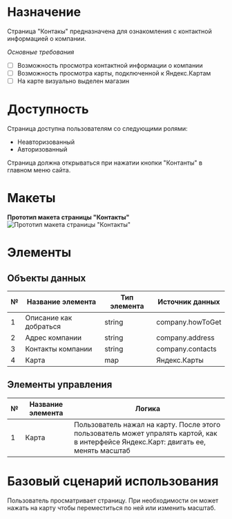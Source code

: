 # Назначение
Страница "Контакы" предназначена для ознакомления с контактной информацией о компании.

*Основные требования*
- [ ] Возможность просмотра контактной информации о компании
- [ ] Возможность просмотра карты, подключенной к Яндекс.Картам
- [ ] На карте визуально выделен магазин
# Доступность
Страница доступна пользователям со следующими ролями:
- Неавторизованный
- Авторизованный

Страница должна открываться при нажатии кнопки "Контанты" в главном меню сайта.
# Макеты
**Прототип макета страницы "Контакты"**
![Прототип макета страницы "Контакты"](https://user-images.githubusercontent.com/104724556/166254696-599c56f8-02e8-4e2c-90de-1ff3517ebb41.png)

# Элементы
## Объекты данных
| № | Название элемента | Тип элемента | Источник данных |
| ----------- | ----------- | ----------- | ----------- |
| 1 | Описание как добраться | string | company.howToGet |
| 2 | Адрес компании | string | company.address |
| 3 | Контакты компании | string | company.contacts |
| 4 | Карта | map | Яндекс.Карты |

## Элементы управления
| № | Название элемента | Логика |
| ----------- | ----------- | ----------- |
| 1 | Карта | Пользователь нажал на карту. После этого пользователь может упралять картой, как в интерфейсе Яндекс.Карт: двигать ее, менять масштаб |

# Базовый сценарий использования
Пользователь просматривает страницу. При необходимости он может нажать на карту чтобы переместиться по ней или изменить масштаб.
